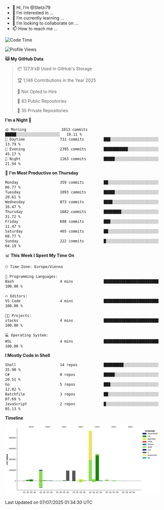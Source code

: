 - 👋 Hi, I’m @Stelzi79
- 👀 I’m interested in ...
- 🌱 I’m currently learning ...
- 💞️ I’m looking to collaborate on ...
- 📫 How to reach me ...

<!--START_SECTION:waka-->
![Code Time](http://img.shields.io/badge/Code%20Time-1%2C140%20hrs%2053%20mins-blue)

![Profile Views](http://img.shields.io/badge/Profile%20Views-0-blue)

**🐱 My GitHub Data** 

> 📦 127.9 kB Used in GitHub's Storage 
 > 
> 🏆 1,146 Contributions in the Year 2025
 > 
> 🚫 Not Opted to Hire
 > 
> 📜 83 Public Repositories 
 > 
> 🔑 35 Private Repositories 
 > 
**I'm a Night 🦉** 

```text
🌞 Morning                1013 commits        █████░░░░░░░░░░░░░░░░░░░░   19.11 % 
🌆 Daytime                731 commits         ███░░░░░░░░░░░░░░░░░░░░░░   13.79 % 
🌃 Evening                2395 commits        ███████████░░░░░░░░░░░░░░   45.17 % 
🌙 Night                  1163 commits        █████░░░░░░░░░░░░░░░░░░░░   21.94 % 
```
📅 **I'm Most Productive on Thursday** 

```text
Monday                   359 commits         ██░░░░░░░░░░░░░░░░░░░░░░░   06.77 % 
Tuesday                  1093 commits        █████░░░░░░░░░░░░░░░░░░░░   20.61 % 
Wednesday                873 commits         ████░░░░░░░░░░░░░░░░░░░░░   16.47 % 
Thursday                 1682 commits        ████████░░░░░░░░░░░░░░░░░   31.72 % 
Friday                   608 commits         ███░░░░░░░░░░░░░░░░░░░░░░   11.47 % 
Saturday                 465 commits         ██░░░░░░░░░░░░░░░░░░░░░░░   08.77 % 
Sunday                   222 commits         █░░░░░░░░░░░░░░░░░░░░░░░░   04.19 % 
```


📊 **This Week I Spent My Time On** 

```text
🕑︎ Time Zone: Europe/Vienna

💬 Programming Languages: 
Bash                     4 mins              █████████████████████████   100.00 % 

🔥 Editors: 
VS Code                  4 mins              █████████████████████████   100.00 % 

🐱‍💻 Projects: 
stacks                   4 mins              █████████████████████████   100.00 % 

💻 Operating System: 
WSL                      4 mins              █████████████████████████   100.00 % 
```

**I Mostly Code in Shell** 

```text
Shell                    14 repos            █████████░░░░░░░░░░░░░░░░   35.90 % 
C#                       8 repos             █████░░░░░░░░░░░░░░░░░░░░   20.51 % 
Go                       5 repos             ███░░░░░░░░░░░░░░░░░░░░░░   12.82 % 
Batchfile                3 repos             ██░░░░░░░░░░░░░░░░░░░░░░░   07.69 % 
JavaScript               2 repos             █░░░░░░░░░░░░░░░░░░░░░░░░   05.13 % 
```



**Timeline**

![Lines of Code chart](https://raw.githubusercontent.com/Stelzi79/Stelzi79/main/assets/bar_graph.png)


 Last Updated on 07/07/2025 01:34:30 UTC
<!--END_SECTION:waka-->

<!---
Stelzi79/Stelzi79 is a ✨ special ✨ repository because its `README.md` (this file) appears on your GitHub profile.
You can click the Preview link to take a look at your changes.
--->
